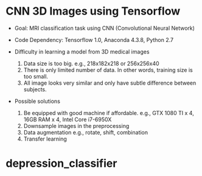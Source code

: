 # CNN 3D Images using Tensorflow

* Goal: MRI classification task using CNN (Convolutional Neural Network)

* Code Dependency: Tensorflow 1.0, Anaconda 4.3.8, Python 2.7

* Difficulty in learning a model from 3D medical images
  1. Data size is too big. e.g., 218x182x218 or 256x256x40
  2. There is only limited number of data. In other words, training size is too small.
  3. All image looks very similar and only have subtle difference between subjects. 

* Possible solutions
  1. Be equipped with good machine if affordable. e.g., GTX 1080 TI x 4, 16GB RAM x 4, Intel Core i7-6950X
  2. Downsample images in the preprocessing
  3. Data augmentation e.g., rotate, shift, combination
  4. Transfer learning
# depression_classifier
